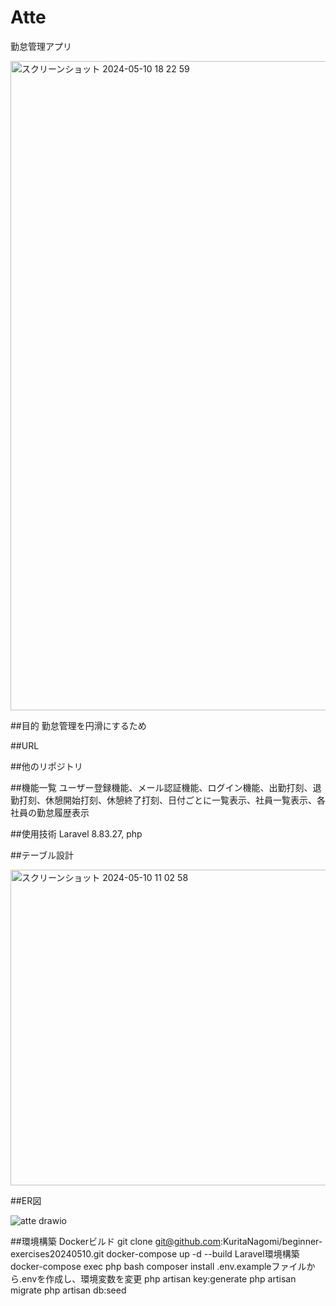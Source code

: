 # Atte
勤怠管理アプリ

<img width="1039" alt="スクリーンショット 2024-05-10 18 22 59" src="https://github.com/KuritaNagomi/Beginner-exercises20240510/assets/147139384/da9a2d16-35ba-4bf1-80bf-24e8ddb5c84c">

##目的
勤怠管理を円滑にするため

##URL

##他のリポジトリ

##機能一覧
ユーザー登録機能、メール認証機能、ログイン機能、出勤打刻、退勤打刻、休憩開始打刻、休憩終了打刻、日付ごとに一覧表示、社員一覧表示、各社員の勤怠履歴表示

##使用技術
Laravel 8.83.27, php

##テーブル設計

<img width="505" alt="スクリーンショット 2024-05-10 11 02 58" src="https://github.com/KuritaNagomi/Beginner-exercises20240510/assets/147139384/fffaae7c-0eaa-41a1-974e-79bedee76360">

##ER図

![atte drawio](https://github.com/KuritaNagomi/Beginner-exercises20240510/assets/147139384/ea2aff37-f5e4-442f-8239-56b5c987cab8)

##環境構築
Dockerビルド
git clone git@github.com:KuritaNagomi/beginner-exercises20240510.git
docker-compose up -d --build
Laravel環境構築
docker-compose exec php bash
composer install
.env.exampleファイルから.envを作成し、環境変数を変更
php artisan key:generate
php artisan migrate
php artisan db:seed

